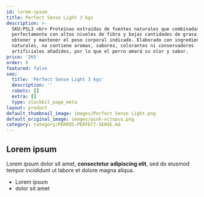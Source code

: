 ```yaml
---
id: lorem-ipsum
title: Perfect Sense Light 3 kgs
description: >-
  SKU:PSL3 <br> Proteínas extraídas de fuentes naturales que combinadas
  perfectamente con altos niveles de fibra y bajas cantidades de grasa, ayudan a
  obtener y mantener el peso corporal indicado. Elaborado con ingredientes 100%
  naturales, no contiene aromas, sabores, colorantes ni conservadores
  artificiales añadidos, por lo que el perro amará su olor y sabor.
price: '265'
order: 0
featured: false
seo:
  title: 'Perfect Sense Light 3 kgs'
  description: ''
  robots: []
  extra: []
  type: stackbit_page_meta
layout: product
default_thumbnail_image: images/Perfect Sense Light.png
default_original_image: images/pink-octopus.png
category: category/PERROS-PERFECT-SENSE.md
---
```

## Lorem ipsum

Lorem ipsum dolor sit amet, **consectetur adipiscing elit**, sed do eiusmod tempor incididunt ut labore et dolore magna aliqua.

- Lorem ipsum
- dolor sit amet